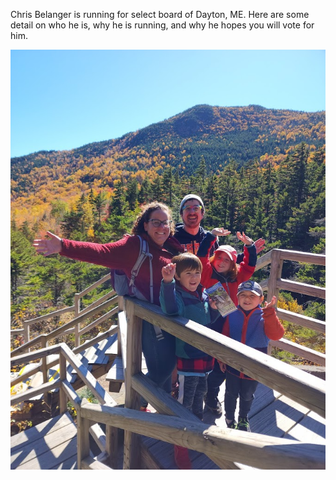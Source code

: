 Chris Belanger is running for select board of Dayton, ME. Here are some detail on who he is, why he is running, and why he hopes you will vote for him.

![Chris and Family](./docs/assets/images/family.jpg)

